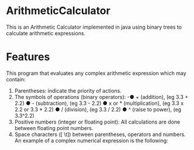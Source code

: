 # ArithmeticCalculator

This is an Arithmetic Calculator implemented in java using binary trees to calculate arithmetic expressions.

# Features 

This program  that evaluates any complex arithmetic expression which may contain:
1. Parentheses: indicate the priority of actions.
2. The symbols of operations (binary operators):
    -●  + (addition), (eg 3.3 + 2.2)
    ●  - (subtraction), (eg 3.3 - 2.2)
    ●  x or * (multiplication), (eg 3.3 x 2.2 or 3.3 * 2.2)
    ●  / (division), (eg 3.3 / 2.2)
    ●  ^ (raise to power), (eg 3.3^2.2)
4. Positive numbers (integer or floating point): All calculations are done
between floating point numbers.
5. Space characters ([ \t]) between parentheses, operators and numbers.
An example of a complex numerical expression is the following:
